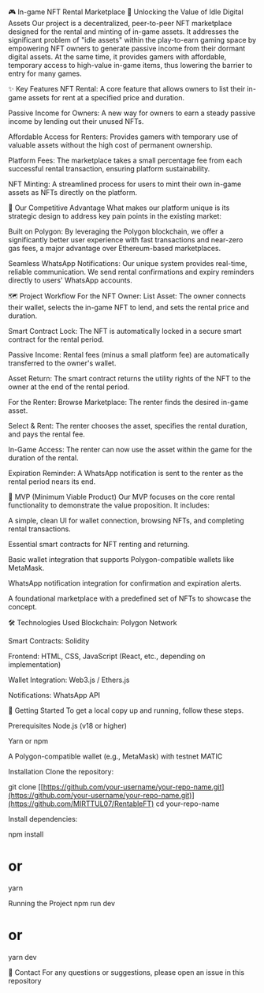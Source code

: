 🎮 In-game NFT Rental Marketplace 💸
Unlocking the Value of Idle Digital Assets
Our project is a decentralized, peer-to-peer NFT marketplace designed for the rental and minting of in-game assets. It addresses the significant problem of "idle assets" within the play-to-earn gaming space by empowering NFT owners to generate passive income from their dormant digital assets. At the same time, it provides gamers with affordable, temporary access to high-value in-game items, thus lowering the barrier to entry for many games.

✨ Key Features
NFT Rental: A core feature that allows owners to list their in-game assets for rent at a specified price and duration.

Passive Income for Owners: A new way for owners to earn a steady passive income by lending out their unused NFTs.

Affordable Access for Renters: Provides gamers with temporary use of valuable assets without the high cost of permanent ownership.

Platform Fees: The marketplace takes a small percentage fee from each successful rental transaction, ensuring platform sustainability.

NFT Minting: A streamlined process for users to mint their own in-game assets as NFTs directly on the platform.

🚀 Our Competitive Advantage
What makes our platform unique is its strategic design to address key pain points in the existing market:

Built on Polygon: By leveraging the Polygon blockchain, we offer a significantly better user experience with fast transactions and near-zero gas fees, a major advantage over Ethereum-based marketplaces.

Seamless WhatsApp Notifications: Our unique system provides real-time, reliable communication. We send rental confirmations and expiry reminders directly to users' WhatsApp accounts.

🗺️ Project Workflow
For the NFT Owner:
List Asset: The owner connects their wallet, selects the in-game NFT to lend, and sets the rental price and duration.

Smart Contract Lock: The NFT is automatically locked in a secure smart contract for the rental period.

Passive Income: Rental fees (minus a small platform fee) are automatically transferred to the owner's wallet.

Asset Return: The smart contract returns the utility rights of the NFT to the owner at the end of the rental period.

For the Renter:
Browse Marketplace: The renter finds the desired in-game asset.

Select & Rent: The renter chooses the asset, specifies the rental duration, and pays the rental fee.

In-Game Access: The renter can now use the asset within the game for the duration of the rental.

Expiration Reminder: A WhatsApp notification is sent to the renter as the rental period nears its end.

🎯 MVP (Minimum Viable Product)
Our MVP focuses on the core rental functionality to demonstrate the value proposition. It includes:

A simple, clean UI for wallet connection, browsing NFTs, and completing rental transactions.

Essential smart contracts for NFT renting and returning.

Basic wallet integration that supports Polygon-compatible wallets like MetaMask.

WhatsApp notification integration for confirmation and expiration alerts.

A foundational marketplace with a predefined set of NFTs to showcase the concept.

🛠️ Technologies Used
Blockchain: Polygon Network

Smart Contracts: Solidity

Frontend: HTML, CSS, JavaScript (React, etc., depending on implementation)

Wallet Integration: Web3.js / Ethers.js

Notifications: WhatsApp API

🚦 Getting Started
To get a local copy up and running, follow these steps.

Prerequisites
Node.js (v18 or higher)

Yarn or npm

A Polygon-compatible wallet (e.g., MetaMask) with testnet MATIC

Installation
Clone the repository:

git clone [[https://github.com/your-username/your-repo-name.git](https://github.com/your-username/your-repo-name.git)](https://github.com/MIRTTUL07/RentableFT)
cd your-repo-name

Install dependencies:

npm install
# or
yarn

Running the Project
npm run dev
# or
yarn dev

📧 Contact
For any questions or suggestions, please open an issue in this repository
